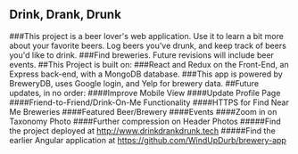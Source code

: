 ## Drink, Drank, Drunk
###This project is a beer lover's web application. Use it to learn a
bit more about your favorite beers. Log beers you've drunk, and keep track
of beers you'd like to drink.
###Find breweries. Future revisions will include beer events.
##This Project is built on:
###React and Redux on the Front-End, an Express back-end, with a MongoDB database.
###This app is powered by BreweryDB, uses Google login, and Yelp for brewery data.
##Future updates, in no order:
####Improve Mobile View
####Update Profile Page
####Friend-to-Friend/Drink-On-Me Functionality
####HTTPS for Find Near Me Breweries
####Featured Beer/Brewery
####Events
####Zoom in on Taxonomy Photo
####Further compression on Header Photos
#####Find the project deployed at http://www.drinkdrankdrunk.tech
#####Find the earlier Angular application at https://github.com/WindUpDurb/brewery-app

